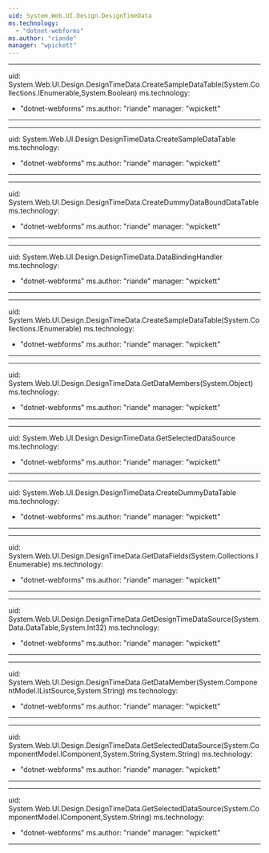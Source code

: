 ```yaml
---
uid: System.Web.UI.Design.DesignTimeData
ms.technology: 
  - "dotnet-webforms"
ms.author: "riande"
manager: "wpickett"
---
```


---
uid: System.Web.UI.Design.DesignTimeData.CreateSampleDataTable(System.Collections.IEnumerable,System.Boolean)
ms.technology: 
  - "dotnet-webforms"
ms.author: "riande"
manager: "wpickett"
---

---
uid: System.Web.UI.Design.DesignTimeData.CreateSampleDataTable
ms.technology: 
  - "dotnet-webforms"
ms.author: "riande"
manager: "wpickett"
---

---
uid: System.Web.UI.Design.DesignTimeData.CreateDummyDataBoundDataTable
ms.technology: 
  - "dotnet-webforms"
ms.author: "riande"
manager: "wpickett"
---

---
uid: System.Web.UI.Design.DesignTimeData.DataBindingHandler
ms.technology: 
  - "dotnet-webforms"
ms.author: "riande"
manager: "wpickett"
---

---
uid: System.Web.UI.Design.DesignTimeData.CreateSampleDataTable(System.Collections.IEnumerable)
ms.technology: 
  - "dotnet-webforms"
ms.author: "riande"
manager: "wpickett"
---

---
uid: System.Web.UI.Design.DesignTimeData.GetDataMembers(System.Object)
ms.technology: 
  - "dotnet-webforms"
ms.author: "riande"
manager: "wpickett"
---

---
uid: System.Web.UI.Design.DesignTimeData.GetSelectedDataSource
ms.technology: 
  - "dotnet-webforms"
ms.author: "riande"
manager: "wpickett"
---

---
uid: System.Web.UI.Design.DesignTimeData.CreateDummyDataTable
ms.technology: 
  - "dotnet-webforms"
ms.author: "riande"
manager: "wpickett"
---

---
uid: System.Web.UI.Design.DesignTimeData.GetDataFields(System.Collections.IEnumerable)
ms.technology: 
  - "dotnet-webforms"
ms.author: "riande"
manager: "wpickett"
---

---
uid: System.Web.UI.Design.DesignTimeData.GetDesignTimeDataSource(System.Data.DataTable,System.Int32)
ms.technology: 
  - "dotnet-webforms"
ms.author: "riande"
manager: "wpickett"
---

---
uid: System.Web.UI.Design.DesignTimeData.GetDataMember(System.ComponentModel.IListSource,System.String)
ms.technology: 
  - "dotnet-webforms"
ms.author: "riande"
manager: "wpickett"
---

---
uid: System.Web.UI.Design.DesignTimeData.GetSelectedDataSource(System.ComponentModel.IComponent,System.String,System.String)
ms.technology: 
  - "dotnet-webforms"
ms.author: "riande"
manager: "wpickett"
---

---
uid: System.Web.UI.Design.DesignTimeData.GetSelectedDataSource(System.ComponentModel.IComponent,System.String)
ms.technology: 
  - "dotnet-webforms"
ms.author: "riande"
manager: "wpickett"
---
